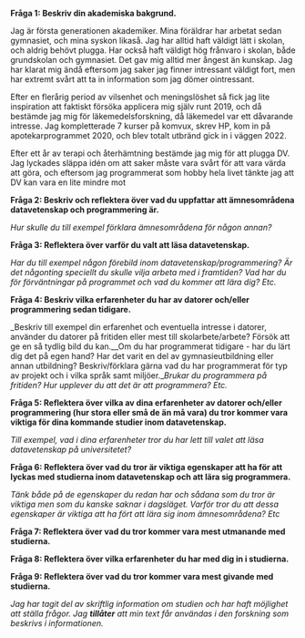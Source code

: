 **Fråga 1: Beskriv din akademiska bakgrund.**

Jag är första generationen akademiker. Mina föräldrar har arbetat sedan gymnasiet, och mina syskon likaså. Jag har alltid haft väldigt lätt i skolan, och aldrig behövt plugga. Har också haft väldigt hög frånvaro i skolan, både grundskolan och gymnasiet. Det gav mig alltid mer ångest än kunskap. Jag har klarat mig ändå eftersom jag  saker jag finner intressant väldigt fort, men har extremt svårt att ta in information som jag dömer ointressant.

Efter en flerårig period av vilsenhet och meningslöshet så fick jag lite inspiration att faktiskt försöka applicera mig själv runt 2019, och då bestämde jag mig för läkemedelsforskning, då läkemedel var ett dåvarande intresse. Jag kompletterade 7 kurser på komvux, skrev HP, kom in på apotekarprogrammet 2020, och blev totalt utbränd gick in i väggen 2022. 

Efter ett år av terapi och återhämtning bestämde jag mig för att plugga DV. Jag lyckades släppa idén om att saker måste vara svårt för att vara värda att göra, och eftersom jag programmerat som hobby hela livet tänkte jag att DV kan vara en lite mindre mot

**Fråga 2: Beskriv och reflektera över vad du uppfattar att ämnesområdena datavetenskap och programmering är.**

_Hur skulle du till exempel förklara ämnesområdena för någon annan?_

**Fråga 3: Reflektera över varför du valt att läsa datavetenskap.**

_Har du till exempel någon förebild inom datavetenskap/programmering? Är det någonting speciellt du skulle vilja arbeta med i framtiden? Vad har du för förväntningar på programmet och vad du kommer att lära dig? Etc._

**Fråga 4: Beskriv vilka erfarenheter du har av datorer och/eller programmering sedan tidigare.**

_Beskriv till exempel din erfarenhet och eventuella intresse i datorer, använder du datorer på fritiden eller mest till skolarbete/arbete? Försök att ge en så tydlig bild du kan.__Om du har programmerat tidigare - har du lärt dig det på egen hand? Har det varit en del av gymnasieutbildning eller annan utbildning? Beskriv/förklara gärna vad du har programmerat för typ av projekt och i vilka språk samt miljöer.__Brukar du programmera på fritiden? Hur upplever du att det är att programmera? Etc._

**Fråga 5: Reflektera över vilka av dina erfarenheter av datorer och/eller programmering (hur stora eller små de än må vara) du tror kommer vara viktiga för dina kommande studier inom datavetenskap.**

_Till exempel, vad i dina erfarenheter tror du har lett till valet att läsa datavetenskap på universitetet?_

**Fråga 6: Reflektera över vad du tror är viktiga egenskaper att ha för att lyckas med studierna inom datavetenskap och att lära sig programmera.**

_Tänk både på de egenskaper du redan har och sådana som du tror är viktiga men som du kanske saknar i dagsläget. Varför tror du att dessa egenskaper är viktiga att ha fört att lära sig inom ämnesområdena? Etc_

**Fråga 7: Reflektera över vad du tror kommer vara mest utmanande med studierna.**

**Fråga 8: Reflektera över vilka erfarenheter du har med dig in i studierna.**

**Fråga 9: Reflektera över vad du tror kommer vara mest givande med studierna.**

_Jag har tagit del av skriftlig information om studien och har haft möjlighet att ställa frågor. Jag_ **_tillåter_** _att min text får användas i den forskning som beskrivs i informationen._

